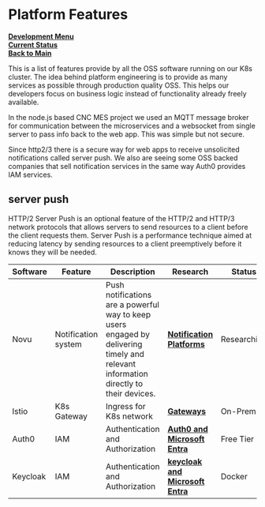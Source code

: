 # Platform Features

**[Development Menu](./menu.md)**\
**[Current Status](../status/weekly/current_status.md)**\
**[Back to Main](../../README.md)**

This is a list of features provide by all the OSS software running on our K8s cluster.  The idea behind platform engineering is to provide as many services as possible through production quality OSS.  This helps our developers focus on business logic instead of functionality already freely available.

In the node.js based CNC MES project we used an MQTT message broker for communication between the microservices and a websocket from single server to pass info back to the web app.  This was simple but not secure.  

Since http2/3 there is a secure way for web apps to receive unsolicited notifications called server push.  We also are seeing some OSS backed companies that sell notification services in the same way Auth0 provides IAM services.

## server push

HTTP/2 Server Push is an optional feature of the HTTP/2 and HTTP/3 network protocols that allows servers to send resources to a client before the client requests them. Server Push is a performance technique aimed at reducing latency by sending resources to a client preemptively before it knows they will be needed.


| Software | Feature             | Description                                                                                                                          | Research                                                                       | Status      |
|----------|---------------------|--------------------------------------------------------------------------------------------------------------------------------------|--------------------------------------------------------------------------------|-------------|
| Novu     | Notification system | Push notifications are a powerful way to keep users engaged by delivering timely and relevant information directly to their devices. | **[Notification Platforms](../../research/topics/notification_platforms.md)**  | Researching |
| Istio    | K8s Gateway         | Ingress for K8s network                                                                                                              | **[Gateways](../../research/topics/k8s_gateways.md)**                          | On-Prem     |
| Auth0    | IAM                 | Authentication and Authorization                                                                                                     | **[Auth0 and Microsoft Entra](https://auth0.com/blog/why-auth0-by-okta/)**     | Free Tier   |
| Keycloak | IAM                 | Authentication and Authorization                                                                                                     | **[keycloak and Microsoft Entra](../../../research/a_l/keycloak/keycloak.md)** | Docker      |
